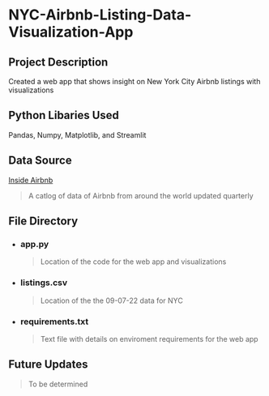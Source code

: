 # NYC-Airbnb-Listing-Data-Visualization-App

## Project Description

Created a web app that shows insight on New York City Airbnb listings with visualizations

## Python Libaries Used

Pandas, Numpy, Matplotlib, and Streamlit

## Data Source

[Inside Airbnb](http://insideairbnb.com/get-the-data)
> A catlog of data of Airbnb from around the world updated quarterly

## File Directory
- ### app.py 
  > Location of the code for the web app and visualizations
- ### listings.csv
  > Location of the the 09-07-22 data for NYC
- ### requirements.txt
  > Text file with details on enviroment requirements for the web app

## Future Updates

> To be determined
